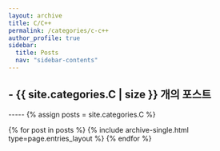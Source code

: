 ```yaml
---
layout: archive
title: C/C++
permalink: /categories/c-c++
author_profile: true
sidebar:
  title: Posts
  nav: "sidebar-contents"
---
```


<h2> - {{ site.categories.C | size }} 개의 포스트 </h2>
-----
{% assign posts = site.categories.C %}


{% for post in posts %}
  {% include archive-single.html type=page.entries_layout %}
{% endfor %}
